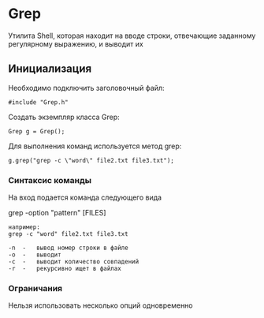 # Grep

Утилита Shell, которая находит на вводе строки, отвечающие заданному регулярному выражению, и выводит их

## Инициализация 

Необходимо подключить заголовочный файл:
```
#include "Grep.h"
```
Создать экземпляр класса Grep:
```
Grep g = Grep();
```
Для выполнения команд используется метод grep:
```
g.grep("grep -c \"word\" file2.txt file3.txt");
```

### Синтаксис команды

На вход подается команда следующего вида

grep -option "pattern" [FILES]
```
например:
grep -с "word" file2.txt file3.txt
```
	-n	-	вывод номер строки в файле
	-o	-	выводит 
	-c	-	выводит количество совпадений
	-r	-	рекурсивно ищет в файлах

### Ограничания
Нельзя использовать несколько опций одновременно
